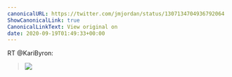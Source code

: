 ```yaml
---
canonicalURL: https://twitter.com/jmjordan/status/1307134704936792064
ShowCanonicalLink: true
CanonicalLinkText: View original on
date: 2020-09-19T01:49:33+00:00
---
```

RT @KariByron:
> 
> 
> ![](/images/1307105297480196096-EiPFVn7XgAECh8T.jpg)